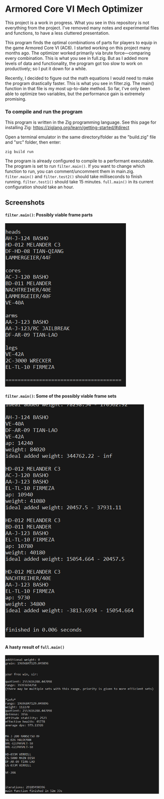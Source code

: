 # Armored Core VI Mech Optimizer

This project is a work in progress.
What you see in this repository is not everything from the project. I've removed many notes and experimental files
and functions, to have a less cluttered presentation.

This program finds the optimal combinations of parts for players to equip in the game Armored Core VI (AC6).
I started working on this project many months ago. The optimizer worked primarily via brute force—comparing
every combination. This is what you see in full.zig. But as I added more levels of data and functionality,
the program got too slow to work on productively; so I put it down for a while.

Recently, I decided to figure out the math equations I would need to make the program drastically faster.
This is what you see in filter.zig. The main() function in that file is my most up-to-date method.
So far, I've only been able to optimize two variables, but the performance gain is extremely promising.

### To compile and run the program

This program is written in the Zig programming language.
See this page for installing Zig: https://ziglang.org/learn/getting-started/#direct

Open a terminal emulator in the same directory/folder as the "build.zig" file and "src" folder, then enter:

    zig build run

The program is already configured to compile to a performant executable. The program is set to run 
`filter.main()`. If you want to change which function to run, you can comment/uncomment them in main.zig.
`filter.main()` and `filter.test2()` should take milliseconds to finish running.
`filter.test1()` should take 15 minutes. 
`full.main()` in its current configuration should take an hour.

## Screenshots

#### `filter.main()`: Possibly viable frame parts  
![](/screenshot1.png)

#### `filter.main()`: Some of the possibly viable frame sets  
![](/screenshot2.png)

#### A hasty result of `full.main()`  
![](/screenshot3.png)

